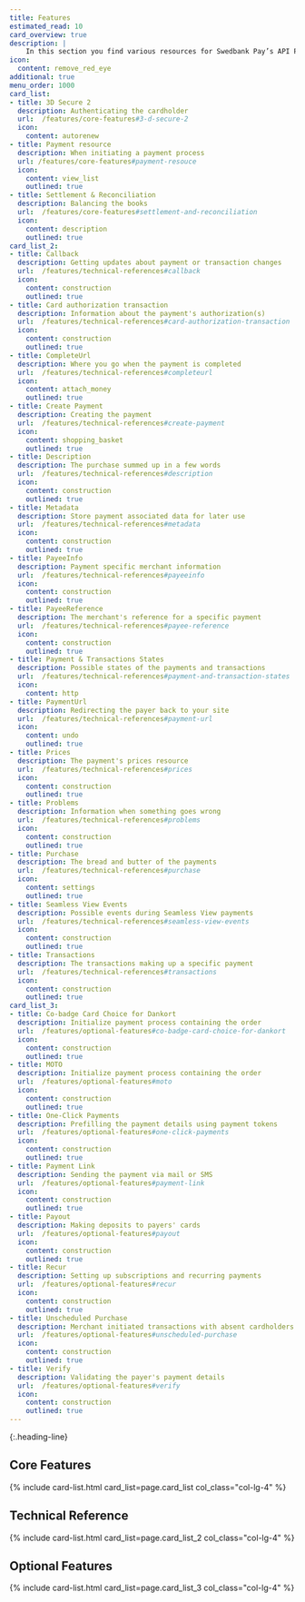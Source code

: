```yaml
---
title: Features
estimated_read: 10
card_overview: true
description: |
    In this section you find various resources for Swedbank Pay’s API Platform.
icon:
  content: remove_red_eye
additional: true
menu_order: 1000
card_list: 
- title: 3D Secure 2
  description: Authenticating the cardholder
  url:  /features/core-features#3-d-secure-2
  icon:
    content: autorenew
- title: Payment resource
  description: When initiating a payment process
  url: /features/core-features#payment-resouce
  icon:
    content: view_list
    outlined: true
- title: Settlement & Reconciliation
  description: Balancing the books
  url:  /features/core-features#settlement-and-reconciliation
  icon:
    content: description
    outlined: true
card_list_2:
- title: Callback
  description: Getting updates about payment or transaction changes
  url:  /features/technical-references#callback
  icon:
    content: construction
    outlined: true
- title: Card authorization transaction
  description: Information about the payment's authorization(s)
  url:  /features/technical-references#card-authorization-transaction
  icon:
    content: construction
    outlined: true
- title: CompleteUrl
  description: Where you go when the payment is completed
  url:  /features/technical-references#completeurl
  icon:
    content: attach_money
    outlined: true
- title: Create Payment
  description: Creating the payment
  url:  /features/technical-references#create-payment
  icon:
    content: shopping_basket
    outlined: true
- title: Description
  description: The purchase summed up in a few words
  url:  /features/technical-references#description
  icon:
    content: construction
    outlined: true
- title: Metadata
  description: Store payment associated data for later use
  url:  /features/technical-references#metadata
  icon:
    content: construction
    outlined: true
- title: PayeeInfo
  description: Payment specific merchant information
  url:  /features/technical-references#payeeinfo
  icon:
    content: construction
    outlined: true
- title: PayeeReference
  description: The merchant's reference for a specific payment
  url:  /features/technical-references#payee-reference
  icon:
    content: construction
    outlined: true
- title: Payment & Transactions States
  description: Possible states of the payments and transactions
  url:  /features/technical-references#payment-and-transaction-states
  icon:
    content: http
- title: PaymentUrl
  description: Redirecting the payer back to your site
  url:  /features/technical-references#payment-url
  icon:
    content: undo
    outlined: true
- title: Prices
  description: The payment's prices resource
  url:  /features/technical-references#prices
  icon:
    content: construction
    outlined: true
- title: Problems
  description: Information when something goes wrong
  url:  /features/technical-references#problems
  icon:
    content: construction
    outlined: true
- title: Purchase
  description: The bread and butter of the payments
  url:  /features/technical-references#purchase
  icon:
    content: settings
    outlined: true
- title: Seamless View Events
  description: Possible events during Seamless View payments
  url:  /features/technical-references#seamless-view-events
  icon:
    content: construction
    outlined: true
- title: Transactions
  description: The transactions making up a specific payment
  url:  /features/technical-references#transactions
  icon:
    content: construction
    outlined: true
card_list_3: 
- title: Co-badge Card Choice for Dankort
  description: Initialize payment process containing the order
  url:  /features/optional-features#co-badge-card-choice-for-dankort
  icon:
    content: construction
    outlined: true
- title: MOTO
  description: Initialize payment process containing the order
  url:  /features/optional-features#moto
  icon:
    content: construction
    outlined: true
- title: One-Click Payments
  description: Prefilling the payment details using payment tokens
  url:  /features/optional-features#one-click-payments
  icon:
    content: construction
    outlined: true
- title: Payment Link
  description: Sending the payment via mail or SMS
  url:  /features/optional-features#payment-link
  icon:
    content: construction
    outlined: true
- title: Payout
  description: Making deposits to payers' cards
  url:  /features/optional-features#payout
  icon:
    content: construction
    outlined: true
- title: Recur
  description: Setting up subscriptions and recurring payments
  url:  /features/optional-features#recur
  icon:
    content: construction
    outlined: true
- title: Unscheduled Purchase
  description: Merchant initiated transactions with absent cardholders
  url:  /features/optional-features#unscheduled-purchase
  icon:
    content: construction
    outlined: true
- title: Verify
  description: Validating the payer's payment details
  url:  /features/optional-features#verify
  icon:
    content: construction
    outlined: true
---
```


{:.heading-line}

## Core Features

{% include card-list.html card_list=page.card_list
    col_class="col-lg-4" %}

## Technical Reference

{% include card-list.html card_list=page.card_list_2
    col_class="col-lg-4" %}

## Optional Features

{% include card-list.html card_list=page.card_list_3
    col_class="col-lg-4" %}

[purchase]: #purchase
[user-agent]: https://en.wikipedia.org/wiki/User_agent
[cancel]: /payment-instruments/card/after-payment#cancellations
[capture]: /payment-instruments/card/capture
[callback]: /payment-instruments/card/other-features#callback
[card-badge]: /assets/img/card-badge.png
[dankort-eu]: https://www.dankort.dk/Pages/Dankort-eller-Visa.aspx
[eu-regulation]: https://ec.europa.eu/commission/presscorner/detail/en/MEMO_16_2162
[mcc]: https://en.wikipedia.org/wiki/Merchant_category_code
[price-resource]: /payment-instruments/card/other-features#prices
[redirect]: /payment-instruments/card/redirect
[hosted-view]: /payment-instruments/card/seamless-view
[one-click-payments]: #one-click-payments
[payee-reference]: #payee-reference
[split-settlement]: #split-settlement
[settlement-and-reconciliation]: #settlement-and-reconciliation
[swedbankpay-support]: https://www.swedbankpay.se/support
[recurrence]: #recur
[verify]: #verify
[payout]: #payout
[card-payment]: /assets/img/payments/card-payment.png
